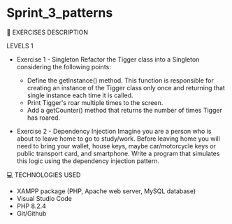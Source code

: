 # Sprint_3_patterns

📄 EXERCISES DESCRIPTION

LEVELS 1

- Exercise 1 - Singleton
Refactor the Tigger class into a Singleton considering the following points:
    * Define the getInstance() method. This function is responsible for creating an instance of the Tigger class only once and returning that single instance each time it is called.
    * Print Tigger's roar multiple times to the screen.
    * Add a getCounter() method that returns the number of times Tigger has roared.

- Exercise 2 - Dependency Injection
Imagine you are a person who is about to leave home to go to study/work. Before leaving home you will need to bring your wallet, house keys, maybe car/motorcycle keys or public transport card, and smartphone. Write a program that simulates this logic using the dependency injection pattern.

💻 TECHNOLOGIES USED

- XAMPP package (PHP, Apache web server, MySQL database)
- Visual Studio Code
- PHP 8.2.4
- Git/Github

